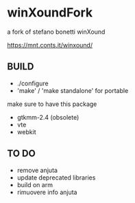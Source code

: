 # winXoundFork
a fork of stefano bonetti winXound

https://mnt.conts.it/winxound/

## BUILD

- ./configure
- 'make' / 'make standalone' for portable

make sure to have this package

- gtkmm-2.4 (obsolete)
- vte
- webkit


## TO DO

- remove anjuta
- update deprecated libraries
- build  on arm
- rimuovere info anjuta
